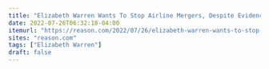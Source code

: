 ```yaml
---
title: "Elizabeth Warren Wants To Stop Airline Mergers, Despite Evidence That They Lower Airfares"
date: 2022-07-26T06:32:18-04:00
itemurl: "https://reason.com/2022/07/26/elizabeth-warren-wants-to-stop-airline-mergers-despite-evidence-that-they-lower-airfares/"
sites: "reason.com"
tags: ["Elizabeth Warren"]
draft: false
---
```


